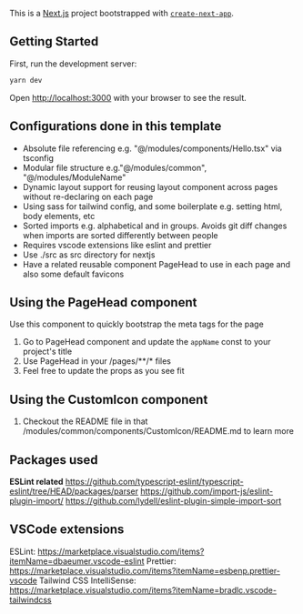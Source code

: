This is a [Next.js](https://nextjs.org/) project bootstrapped with [`create-next-app`](https://github.com/vercel/next.js/tree/canary/packages/create-next-app).

## Getting Started

First, run the development server:

```bash
yarn dev
```

Open [http://localhost:3000](http://localhost:3000) with your browser to see the result.

## Configurations done in this template 
- Absolute file referencing e.g. "@/modules/components/Hello.tsx" via tsconfig
- Modular file structure e.g."@/modules/common", "@/modules/ModuleName"
- Dynamic layout support for reusing layout component across pages without re-declaring on each page
- Using sass for tailwind config, and some boilerplate e.g. setting html, body elements, etc
- Sorted imports e.g. alphabetical and in groups. Avoids git diff changes when imports are sorted differently between people
- Requires vscode extensions like eslint and prettier
- Use ./src as src directory for nextjs 
- Have a <meta> related reusable component PageHead to use in each page and also some default favicons 

## Using the PageHead component
Use this component to quickly bootstrap the meta tags for the page
1. Go to PageHead component and update the `appName` const to your project's title
2. Use PageHead in your /pages/**/* files
3. Feel free to update the props as you see fit

## Using the CustomIcon component
1. Checkout the README file in that /modules/common/components/CustomIcon/README.md to learn more

## Packages used
**ESLint related**
https://github.com/typescript-eslint/typescript-eslint/tree/HEAD/packages/parser
https://github.com/import-js/eslint-plugin-import/
https://github.com/lydell/eslint-plugin-simple-import-sort

## VSCode extensions
ESLint: https://marketplace.visualstudio.com/items?itemName=dbaeumer.vscode-eslint
Prettier: https://marketplace.visualstudio.com/items?itemName=esbenp.prettier-vscode
Tailwind CSS IntelliSense: https://marketplace.visualstudio.com/items?itemName=bradlc.vscode-tailwindcss